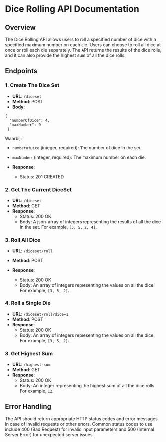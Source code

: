 # Dice Rolling API Documentation

## Overview

The Dice Rolling API allows users to roll a specified number of dice with a specified maximum number on each die. Users can choose to roll all dice at once or roll each die separately. The API returns the results of the dice rolls, and it can also provide the highest sum of all the dice rolls.

## Endpoints

### 1. Create The Dice Set

- **URL**: `/diceset`
- **Method**: POST
- **Body**:

```
{
  "numberOfDice": 4,
  "maxNumber": 9
 }
```
Waarbij:

- `numberOfDice` (integer, required): The number of dice in the set.
- `maxNumber` (integer, required): The maximum number on each die.

- **Response**:
    - Status: 201 CREATED

### 2. Get The Current DiceSet

- **URL**: `/diceset`
- **Method**: GET
- **Response**:
    - Status: 200 OK
    - Body: A json-array of integers representing the results of all the dice in the set. For example, `[3, 5, 2, 4]`.


### 3. Roll All Dice

- **URL**: `/diceset/roll`
- **Method**: POST

- **Response**:
    - Status: 200 OK
    - Body: An array of integers representing the values on all the dice. For example, `[3, 5, 2]`.

### 4. Roll a Single Die

- **URL**: `/diceset/roll?dice=1`
- **Method**: POST
- **Response**:
    - Status: 200 OK
    - Body: An array of integers representing the values on all the dice. For example, `[3, 5, 2]`.

### 3. Get Highest Sum

- **URL**: `/highest-sum`
- **Method**: GET
- **Response**:
    - Status: 200 OK
    - Body: An integer representing the highest sum of all the dice rolls. For example, `12`.

## Error Handling

The API should return appropriate HTTP status codes and error messages in case of invalid requests or other errors. 
Common status codes to use include 400 (Bad Request) for invalid input parameters and 500 (Internal Server Error) for unexpected server issues.
